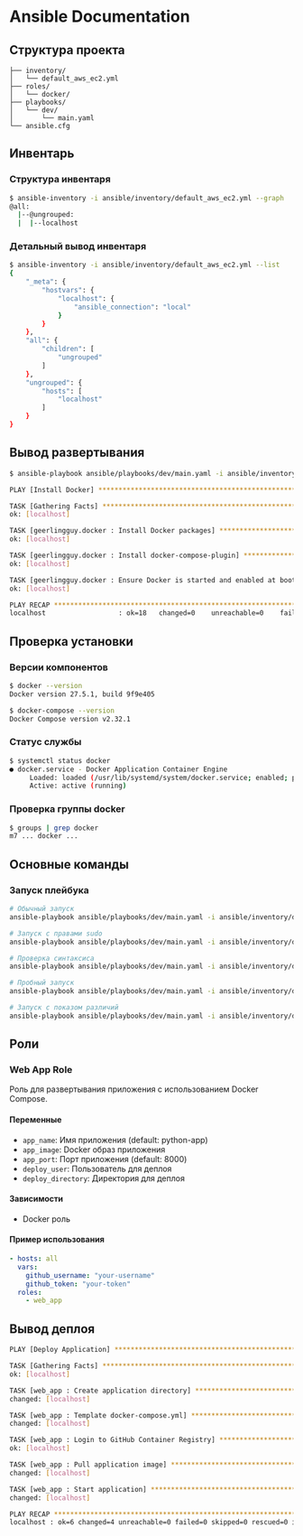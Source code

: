 # Ansible Documentation

## Структура проекта
```ansible/
├── inventory/
│   └── default_aws_ec2.yml
├── roles/
│   └── docker/
├── playbooks/
│   └── dev/
│       └── main.yaml
└── ansible.cfg
```

## Инвентарь

### Структура инвентаря
```bash
$ ansible-inventory -i ansible/inventory/default_aws_ec2.yml --graph
@all:
  |--@ungrouped:
  |  |--localhost
```

### Детальный вывод инвентаря
```bash
$ ansible-inventory -i ansible/inventory/default_aws_ec2.yml --list
{
    "_meta": {
        "hostvars": {
            "localhost": {
                "ansible_connection": "local"
            }
        }
    },
    "all": {
        "children": [
            "ungrouped"
        ]
    },
    "ungrouped": {
        "hosts": [
            "localhost"
        ]
    }
}
```

## Вывод развертывания

```bash
$ ansible-playbook ansible/playbooks/dev/main.yaml -i ansible/inventory/default_aws_ec2.yml -K

PLAY [Install Docker] *******************************************************************

TASK [Gathering Facts] ****************************************************************
ok: [localhost]

TASK [geerlingguy.docker : Install Docker packages] ***********************************
ok: [localhost]

TASK [geerlingguy.docker : Install docker-compose-plugin] *****************************
ok: [localhost]

TASK [geerlingguy.docker : Ensure Docker is started and enabled at boot] **************
ok: [localhost]

PLAY RECAP **************************************************************************
localhost                  : ok=18   changed=0    unreachable=0    failed=0    skipped=11   rescued=0    ignored=0
```

## Проверка установки

### Версии компонентов
```bash
$ docker --version
Docker version 27.5.1, build 9f9e405

$ docker-compose --version
Docker Compose version v2.32.1
```

### Статус службы
```bash
$ systemctl status docker
● docker.service - Docker Application Container Engine
     Loaded: loaded (/usr/lib/systemd/system/docker.service; enabled; preset: enabled)
     Active: active (running)
```

### Проверка группы docker
```bash
$ groups | grep docker
m7 ... docker ...
```

## Основные команды

### Запуск плейбука
```bash
# Обычный запуск
ansible-playbook ansible/playbooks/dev/main.yaml -i ansible/inventory/default_aws_ec2.yml

# Запуск с правами sudo
ansible-playbook ansible/playbooks/dev/main.yaml -i ansible/inventory/default_aws_ec2.yml -K

# Проверка синтаксиса
ansible-playbook ansible/playbooks/dev/main.yaml -i ansible/inventory/default_aws_ec2.yml --syntax-check

# Пробный запуск
ansible-playbook ansible/playbooks/dev/main.yaml -i ansible/inventory/default_aws_ec2.yml --check -K

# Запуск с показом различий
ansible-playbook ansible/playbooks/dev/main.yaml -i ansible/inventory/default_aws_ec2.yml --diff -K
```

## Роли

### Web App Role

Роль для развертывания приложения с использованием Docker Compose.

#### Переменные

- `app_name`: Имя приложения (default: python-app)
- `app_image`: Docker образ приложения
- `app_port`: Порт приложения (default: 8000)
- `deploy_user`: Пользователь для деплоя
- `deploy_directory`: Директория для деплоя

#### Зависимости

- Docker роль

#### Пример использования

```yaml
- hosts: all
  vars:
    github_username: "your-username"
    github_token: "your-token"
  roles:
    - web_app
```

## Вывод деплоя

```bash
PLAY [Deploy Application] ***********************************************************

TASK [Gathering Facts] *************************************************************
ok: [localhost]

TASK [web_app : Create application directory] **************************************
changed: [localhost]

TASK [web_app : Template docker-compose.yml] **************************************
changed: [localhost]

TASK [web_app : Login to GitHub Container Registry] *******************************
ok: [localhost]

TASK [web_app : Pull application image] ******************************************
changed: [localhost]

TASK [web_app : Start application] ***********************************************
changed: [localhost]

PLAY RECAP **********************************************************************
localhost : ok=6 changed=4 unreachable=0 failed=0 skipped=0 rescued=0 ignored=0
```